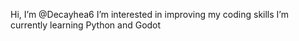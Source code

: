  Hi, I’m @Decayhea6
 I’m interested in improving my coding skills
 I’m currently learning Python and Godot



<!---
Decayhea6/Decayhea6 is a ✨ special ✨ repository because its `README.md` (this file) appears on your GitHub profile.
You can click the Preview link to take a look at your changes.
--->
